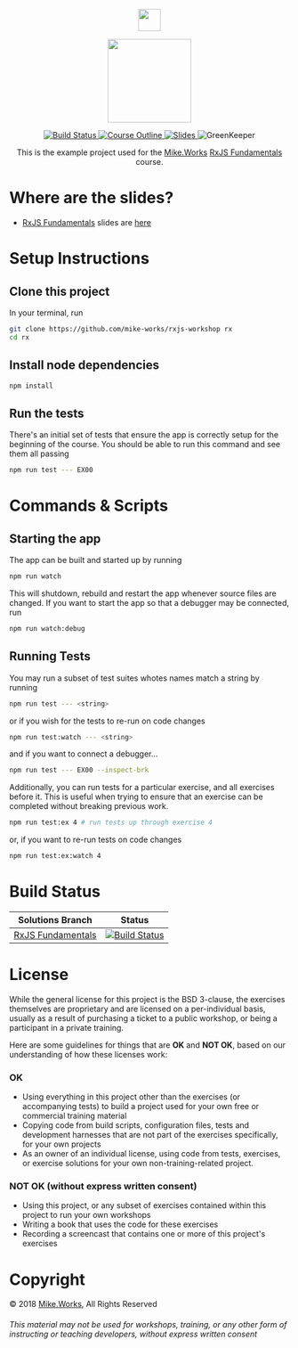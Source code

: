 <p align='center'>
  <a href="https://mike.works" target='_blank'>
    <img height=40 src='https://assets.mike.works/img/login_logo-33a9e523d451fb0d902f73d5452d4a0b.png' />
  </a> 
</p>
<p align='center'>
  <a href="https://mike.works/course/rxjs-fundamentals-c26ec72" target='_blank'>
    <img height=150 src='https://user-images.githubusercontent.com/558005/38284417-f86a8a7c-376f-11e8-8409-7b8847c5f234.png' />
  </a>
</p>

<p align='center'>
  <a href="https://travis-ci.org/mike-works/rxjs-fundamentals?branch=solutions" title="Build Status">
    <img title="Build Status" src="https://travis-ci.org/mike-works/rxjs-fundamentals.svg?branch=solutions"/>
  </a>
  <a href="https://mike.works/course/rxjs-fundamentals-c26ec72" title="RxJS Fundamentals">
    <img title="Course Outline" src="https://img.shields.io/badge/mike.works-course%20outline-blue.svg"/>
  </a>
  <a href="https://docs.mike.works/rxjs-slides" title="Slides">
    <img title="Slides" src="https://img.shields.io/badge/mike.works-slides-blue.svg"/>
  </a>
  <a title='GreenKeeper'>
    <img title='GreenKeeper' src='https://badges.greenkeeper.io/mike-works/rxjs-fundamentals.svg'>
  </a>
</p>
<p align='center'>
This is the example project used for the <a title="Mike.Works" href="https://mike.works">Mike.Works</a> <a title="RxJS Fundamentals" href="https://mike.works/course/rxjs-fundamentals-c26ec72">RxJS Fundamentals</a> course.
</p>

# Where are the slides?

* [RxJS Fundamentals](https://mike.works/course/rxjs-fundamentals-c26ec72) slides are [here](https://docs.mike.works/rxjs-slides)

# Setup Instructions

## Clone this project

In your terminal, run

```sh
git clone https://github.com/mike-works/rxjs-workshop rx
cd rx
```

## Install node dependencies

```sh
npm install
```

## Run the tests

There's an initial set of tests that ensure the app is correctly setup for the beginning of the course. You should be able to run this command and see them all passing

```sh
npm run test --- EX00
```

# Commands & Scripts

## Starting the app

The app can be built and started up by running

```sh
npm run watch
```

This will shutdown, rebuild and restart the app whenever source files are changed. If you want to start the app so that a debugger may be connected, run

```sh
npm run watch:debug
```

## Running Tests

You may run a subset of test suites whotes names match a string by running

```sh
npm run test --- <string>
```

or if you wish for the tests to re-run on code changes

```sh
npm run test:watch --- <string>
```

and if you want to connect a debugger...

```sh
npm run test --- EX00 --inspect-brk
```

Additionally, you can run tests for a particular exercise, and all exercises before it. This is useful when trying to ensure that an exercise can be completed without breaking previous work.

```sh
npm run test:ex 4 # run tests up through exercise 4
```

or, if you want to re-run tests on code changes

```sh
npm run test:ex:watch 4
```

# Build Status

| Solutions Branch                                                                               | Status                                                                                                                                                                                  |
| ---------------------------------------------------------------------------------------------- | --------------------------------------------------------------------------------------------------------------------------------------------------------------------------------------- |
| [RxJS Fundamentals](https://github.com/mike-works/rxjs-fundamentals/tree/solutions) | [![Build Status](https://travis-ci.org/mike-works/rxjs-fundamentals.svg?branch=solutions)](https://travis-ci.org/mike-works/rxjs-fundamentals?branch=solutions) |


# License

While the general license for this project is the BSD 3-clause, the exercises
themselves are proprietary and are licensed on a per-individual basis, usually
as a result of purchasing a ticket to a public workshop, or being a participant
in a private training.

Here are some guidelines for things that are **OK** and **NOT OK**, based on our
understanding of how these licenses work:

### OK

* Using everything in this project other than the exercises (or accompanying tests)
  to build a project used for your own free or commercial training material
* Copying code from build scripts, configuration files, tests and development
  harnesses that are not part of the exercises specifically, for your own projects
* As an owner of an individual license, using code from tests, exercises, or
  exercise solutions for your own non-training-related project.

### NOT OK (without express written consent)

* Using this project, or any subset of
  exercises contained within this project to run your own workshops
* Writing a book that uses the code for these exercises
* Recording a screencast that contains one or more of this project's exercises

# Copyright

&copy; 2018 [Mike.Works](https://mike.works), All Rights Reserved

###### This material may not be used for workshops, training, or any other form of instructing or teaching developers, without express written consent
